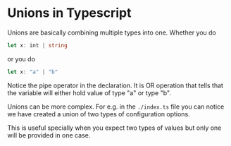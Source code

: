 # Unions in Typescript

Unions are basically combining multiple types into one. Whether you do
```typescript
let x: int | string
```
or you do 
```typescript
let x: "a" | "b"
```

Notice the pipe operator in the declaration. It is OR operation that tells that the variable will either hold value of type "a" or type "b".

Unions can be more complex. For e.g. in the ```./index.ts``` file you can notice we have created a union of two types of configuration options.

This is useful specially when you expect two types of values but only one will be provided in one case.
